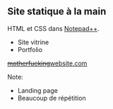 ## Site statique à la main

HTML et CSS dans [Notepad++](https://notepad-plus-plus.org/fr/).

- Site vitrine
- Portfolio

[~~motherfucking~~website.com](http://motherfuckingwebsite.com/)

Note:
- Landing page
- Beaucoup de répétition